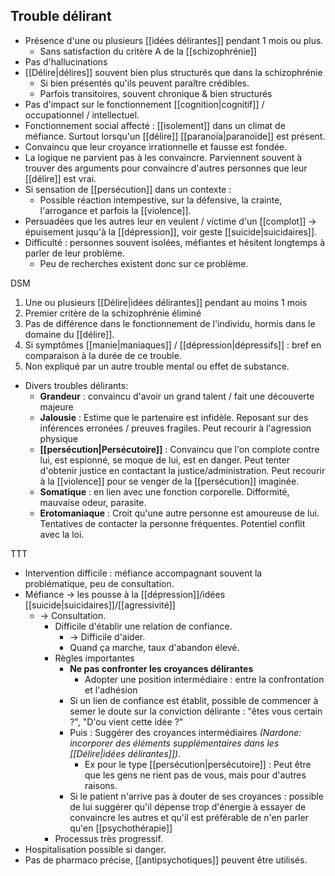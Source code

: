 
## Trouble délirant 

- Présence d'une ou plusieurs [[idées délirantes]] pendant 1 mois ou plus. 
	- Sans satisfaction du critère A de la [[schizophrénie]] 
- Pas d'hallucinations 
- [[Délire|délires]] souvent bien plus structurés que dans la schizophrénie 
	- Si bien présentés qu'ils peuvent paraître crédibles.
	- Parfois transitoires, souvent chronique & bien structurés
- Pas d'impact sur le fonctionnement [[cognition|cognitif]] / occupationnel / intellectuel. 
- Fonctionnement social affecté : [[isolement]] dans un climat de méfiance. Surtout lorsqu'un [[délire]] [[paranoïa|paranoïde]] est présent. 
- Convaincu que leur croyance irrationnelle et fausse est fondée. 
- La logique ne parvient pas à les convaincre. Parviennent souvent à trouver des arguments pour convaincre d'autres personnes que leur [[délire]] est vrai.
- Si sensation de [[persécution]] dans un contexte :
	- Possible réaction intempestive, sur la défensive, la crainte, l'arrogance et parfois la [[violence]]. 
- Persuadées que les autres leur en veulent / victime d'un [[complot]] -> épuisement jusqu'à la [[dépression]], voir geste [[suicide|suicidaires]].
- Difficulté : personnes souvent isolées, méfiantes et hésitent longtemps à parler de leur problème. 
	- Peu de recherches existent donc sur ce problème. 

DSM
1. Une ou plusieurs [[Délire|idées délirantes]] pendant au moins 1 mois 
2. Premier critère de la schizophrénie éliminé 
3. Pas de différence dans le fonctionnement de l'individu, hormis dans le domaine du [[délire]].
4. Si symptômes [[manie|maniaques]] / [[dépression|dépressifs]] : bref en comparaison à la durée de ce trouble. 
5. Non expliqué par un autre trouble mental ou effet de substance.
- Divers troubles délirants:
	- **Grandeur** : convaincu d'avoir un grand talent / fait une découverte majeure 
	- **Jalousie** : Estime que le partenaire est infidèle. Reposant sur des inférences erronées / preuves fragiles. Peut recourir à l'agression physique 
	- **[[persécution|Persécutoire]]** : Convaincu que l'on complote contre lui, est espionné, se moque de lui, est en danger. Peut tenter d'obtenir justice en contactant la justice/administration. Peut recourir à la [[violence]] pour se venger de la [[persécution]] imaginée. 
	- **Somatique** : en lien avec une fonction corporelle. Difformité, mauvaise odeur, parasite.
	- **Erotomaniaque** : Croit qu'une autre personne est amoureuse de lui. Tentatives de contacter la personne fréquentes. Potentiel conflit avec la loi.

TTT
- Intervention difficile : méfiance accompagnant souvent la problématique, peu de consultation.
- Méfiance -> les pousse à la [[dépression]]/idées [[suicide|suicidaires]]/[[agressivité]] 
	- -> Consultation.
		- Difficile d'établir une relation de confiance.
			- -> Difficile d'aider.
			- Quand ça marche, taux d'abandon élevé. 
		- Règles importantes 
			- **Ne pas confronter les croyances délirantes** 
				- Adopter une position intermédiaire : entre la confrontation et l'adhésion
			- Si un lien de confiance est établit, possible de commencer à semer le doute sur la conviction délirante : "êtes vous certain ?", "D'ou vient cette idée ?"
			- Puis : Suggérer des croyances intermédiaires *(Nardone: incorporer des éléments supplémentaires dans les [[Délire|idées délirantes]])*.
				- Ex pour le type [[persécution|persécutoire]] : Peut être que les gens ne rient pas de vous, mais pour d'autres raisons. 
			- Si le patient n'arrive pas à douter de ses croyances : possible de lui suggérer qu'il dépense trop d'énergie à essayer de convaincre les autres et qu'il est préférable de n'en parler qu'en [[psychothérapie]]
		- Processus très progressif.
- Hospitalisation possible si danger.
- Pas de pharmaco précise, [[antipsychotiques]] peuvent être utilisés.
